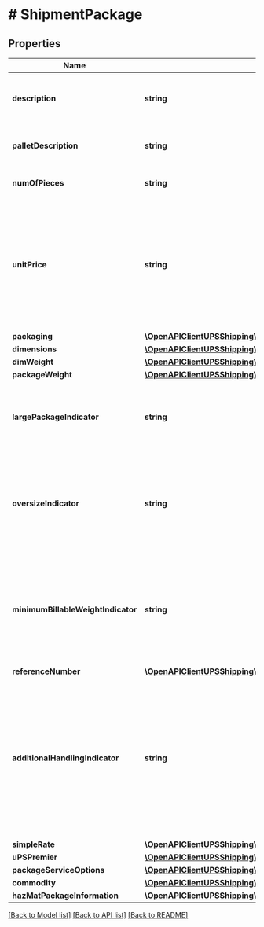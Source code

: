 # # ShipmentPackage

## Properties

Name | Type | Description | Notes
------------ | ------------- | ------------- | -------------
**description** | **string** | Merchandise description of package.  Required for shipment with return service. | [optional]
**palletDescription** | **string** | Description of articles &amp; special marks. Applicable for Air Freight only | [optional]
**numOfPieces** | **string** | Number of Pieces. Applicable for Air Freight only | [optional]
**unitPrice** | **string** | Unit price of the commodity. Applicable for Air Freight only  Limit to 2 digit after the decimal. The maximum length of the field is 12 including &#39;.&#39; and can hold up to 2 decimal place. (e.g. 999999999.99) | [optional]
**packaging** | [**\OpenAPIClientUPSShipping\Model\PackagePackaging**](PackagePackaging.md) |  |
**dimensions** | [**\OpenAPIClientUPSShipping\Model\PackageDimensions**](PackageDimensions.md) |  | [optional]
**dimWeight** | [**\OpenAPIClientUPSShipping\Model\PackageDimWeight**](PackageDimWeight.md) |  | [optional]
**packageWeight** | [**\OpenAPIClientUPSShipping\Model\PackagePackageWeight**](PackagePackageWeight.md) |  | [optional]
**largePackageIndicator** | **string** | Presence of the indicator mentions that the package is Large Package.  This is an empty tag, any value inside is ignored. | [optional]
**oversizeIndicator** | **string** | Presence/Absence Indicator. Any value is ignored. If present, indicates that the package is over size.   Applicable for UPS Worldwide Economy DDU service. | [optional]
**minimumBillableWeightIndicator** | **string** | Presence/Absence Indicator. Any value is ignored. If present, indicates that the package is qualified for minimum billable weight.   Applicable for UPS Worldwide Economy DDU service. | [optional]
**referenceNumber** | [**\OpenAPIClientUPSShipping\Model\PackageReferenceNumber[]**](PackageReferenceNumber.md) |  | [optional]
**additionalHandlingIndicator** | **string** | Additional Handling Required. The presence indicates additional handling is required, the absence indicates no additional handling is required. Additional Handling indicator indicates it&#39;s a non-corrugated package. | [optional]
**simpleRate** | [**\OpenAPIClientUPSShipping\Model\PackageSimpleRate**](PackageSimpleRate.md) |  | [optional]
**uPSPremier** | [**\OpenAPIClientUPSShipping\Model\PackageUPSPremier**](PackageUPSPremier.md) |  | [optional]
**packageServiceOptions** | [**\OpenAPIClientUPSShipping\Model\PackagePackageServiceOptions**](PackagePackageServiceOptions.md) |  | [optional]
**commodity** | [**\OpenAPIClientUPSShipping\Model\PackageCommodity**](PackageCommodity.md) |  | [optional]
**hazMatPackageInformation** | [**\OpenAPIClientUPSShipping\Model\PackageHazMatPackageInformation**](PackageHazMatPackageInformation.md) |  | [optional]

[[Back to Model list]](../../README.md#models) [[Back to API list]](../../README.md#endpoints) [[Back to README]](../../README.md)
